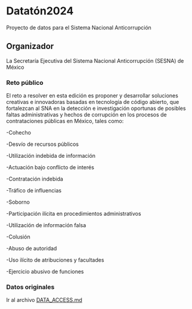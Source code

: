 # Datatón2024
Proyecto de datos para el Sistema Nacional Anticorrupción

## Organizador
La Secretaría Ejecutiva del Sistema Nacional Anticorrupción (SESNA) de México

### Reto público
El reto a resolver en esta edición es proponer y desarrollar soluciones creativas e innovadoras basadas en tecnología de código abierto, que fortalezcan al SNA en la detección e investigación oportunas de posibles faltas administrativas y hechos de corrupción en los procesos de contrataciones públicas en México, tales como:

-Cohecho

-Desvío de recursos públicos

-Utilización indebida de información

-Actuación bajo conflicto de interés

-Contratación indebida

-Tráfico de influencias

-Soborno

-Participación ilícita en procedimientos administrativos

-Utilización de información falsa

-Colusión

-Abuso de autoridad

-Uso ilícito de atribuciones y facultades

-Ejercicio abusivo de funciones

### Datos originales
Ir al archivo [DATA_ACCESS.md](DATA_ACCESS.md)
